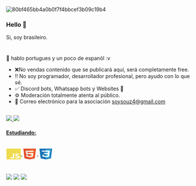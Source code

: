 #
  
![80bf465bb4a0b0f7f4bbcef3b09c19b4](https://user-images.githubusercontent.com/110129505/181360435-c3c2d783-5a68-4cb7-9e14-b74bf3253ddd.gif)



### Hello 👋

Si, soy brasileiro. 
#
🤡 hablo portugues y un poco de espanõl :v


- ❌No vendas contenido que se publicará aquí, será completamente free.
- ‼ No soy programador, desarrollador profesional, pero ayudo con lo que sé.
- ✅ Discord bots, Whatsapp bots y Websites 🤖
- ⚙ Moderación totalmente atenta al público.
- 📨 Correo electrónico para la asociación soysouz4@gmail.com

##

 <div>
  <a href="https://github.com/soysouz4">
  <img height="180em" src="https://github-readme-stats.vercel.app/api?username=soysouz4&show_icons=true&theme=dark&include_all_commits=true&count_private=true"/>
  <img height="180em" src="https://github-readme-stats.vercel.app/api/top-langs/?username=soysouz4&layout=compact&langs_count=7&theme=dark"/>
</div>
  
 
  
  #### Estudiando:
  
<div style="display: inline_block"><br>
  <img align="center" alt="soysouz4-Js" height="30" width="40" src="https://raw.githubusercontent.com/devicons/devicon/master/icons/javascript/javascript-plain.svg">
  <img align="center" alt="soysouz4-HTML" height="30" width="40" src="https://raw.githubusercontent.com/devicons/devicon/master/icons/html5/html5-original.svg">
  <img align="center" alt="soysouz4-CSS" height="30" width="40" src="https://raw.githubusercontent.com/devicons/devicon/master/icons/css3/css3-original.svg">
</div>
  
  #
  <div>
  <a href="https://www.youtube.com/" target="_blank"><img src="https://img.shields.io/badge/YouTube-FF0000?style=for-the-badge&logo=youtube&logoColor=white" target="_blank"></a>
  <a href="https://instagram.com/souzx17" target="_blank"><img src="https://img.shields.io/badge/-Instagram-%23E4405F?style=for-the-badge&logo=instagram&logoColor=white" target="_blank"></a>
 <a href="https://discord.gg" target="_blank"><img src="https://img.shields.io/badge/Discord-7289DA?style=for-the-badge&logo=discord&logoColor=white" target="_blank"></a>
